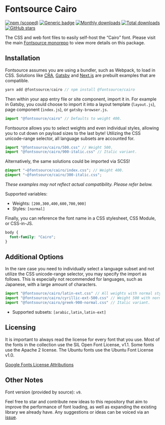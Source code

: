 # Fontsource Cairo

[![npm (scoped)](https://img.shields.io/npm/v/@fontsource/cairo?color=brightgreen)](https://www.npmjs.com/package/@fontsource/cairo) [![Generic badge](https://img.shields.io/badge/fontsource-passing-brightgreen)](https://github.com/fontsource/fontsource) [![Monthly downloads](https://badgen.net/npm/dm/@fontsource/cairo)](https://github.com/fontsource/fontsource) [![Total downloads](https://badgen.net/npm/dt/@fontsource/cairo)](https://github.com/fontsource/fontsource) [![GitHub stars](https://img.shields.io/github/stars/fontsource/fontsource.svg?style=social&label=Star)](https://github.com/fontsource/fontsource/stargazers)

The CSS and web font files to easily self-host the “Cairo” font. Please visit the main [Fontsource monorepo](https://github.com/fontsource/fontsource) to view more details on this package.

## Installation

Fontsource assumes you are using a bundler, such as Webpack, to load in CSS. Solutions like [CRA](https://create-react-app.dev/), [Gatsby](https://www.gatsbyjs.org/) and [Next.js](https://nextjs.org/) are prebuilt examples that are compatible.

```javascript
yarn add @fontsource/cairo // npm install @fontsource/cairo
```

Then within your app entry file or site component, import it in. For example in Gatsby, you could choose to import it into a layout template (`layout.js`), page component (`index.js`), or `gatsby-browser.js`.

```javascript
import "@fontsource/cairo" // Defaults to weight 400.
```

Fontsource allows you to select weights and even individual styles, allowing you to cut down on payload sizes to the last byte! Utilizing the CSS unicode-range selector, all language subsets are accounted for.

```javascript
import "@fontsource/cairo/500.css" // Weight 500.
import "@fontsource/cairo/900-italic.css" // Italic variant.
```

Alternatively, the same solutions could be imported via SCSS!

```scss
@import "~@fontsource/cairo/index.css"; // Weight 400.
@import "~@fontsource/cairo/300-italic.css";
```

_These examples may not reflect actual compatibility. Please refer below._

Supported variables:

- Weights: `[200,300,400,600,700,900]`
- Styles: `[normal]`

Finally, you can reference the font name in a CSS stylesheet, CSS Module, or CSS-in-JS.

```css
body {
  font-family: "Cairo";
}
```

## Additional Options

In the rare case you need to individually select a language subset and not utilize the CSS unicode-range selector, you may specify the import as follows. This is especially not recommended for languages, such as Japanese, with a large amount of characters.

```javascript
import "@fontsource/cairo/latin-ext.css" // All weights with normal style included.
import "@fontsource/cairo/cyrillic-ext-500.css" // Weight 500 with normal style.
import "@fontsource/cairo/greek-900-normal.css" // Italic variant.
```

- Supported subsets: `[arabic,latin,latin-ext]`

## Licensing

It is important to always read the license for every font that you use.
Most of the fonts in the collection use the SIL Open Font License, v1.1. Some fonts use the Apache 2 license. The Ubuntu fonts use the Ubuntu Font License v1.0.

[Google Fonts License Attributions](https://fonts.google.com/attribution)

## Other Notes

Font version (provided by source): `v9`.

Feel free to star and contribute new ideas to this repository that aim to improve the performance of font loading, as well as expanding the existing library we already have. Any suggestions or ideas can be voiced via an [issue](https://github.com/fontsource/fontsource/issues).
